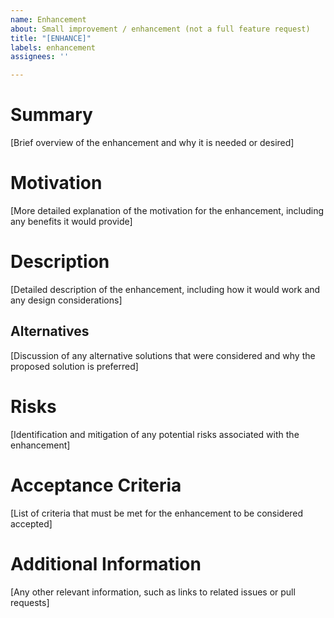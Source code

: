 ```yaml
---
name: Enhancement
about: Small improvement / enhancement (not a full feature request)
title: "[ENHANCE]"
labels: enhancement
assignees: ''

---
```


# Summary

[Brief overview of the enhancement and why it is needed or desired]

# Motivation

[More detailed explanation of the motivation for the enhancement, including any benefits it would provide]

# Description

[Detailed description of the enhancement, including how it would work and any design considerations]

## Alternatives

[Discussion of any alternative solutions that were considered and why the proposed solution is preferred]

# Risks

[Identification and mitigation of any potential risks associated with the enhancement]

# Acceptance Criteria

[List of criteria that must be met for the enhancement to be considered accepted]

# Additional Information

[Any other relevant information, such as links to related issues or pull requests]
